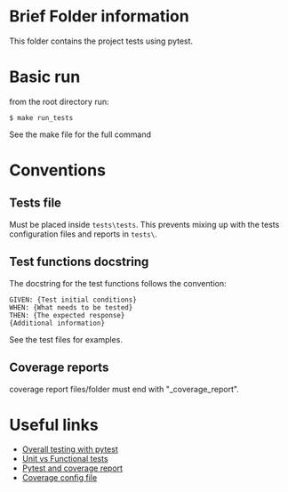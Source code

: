 # Brief Folder information
This folder contains the project tests using pytest.

# Basic run
from the root directory run:
```
$ make run_tests
```

See the make file for the full command

# Conventions
## Tests file
Must be placed inside `tests\tests`. This prevents mixing up with the tests configuration files and reports in `tests\`.

## Test functions docstring
The docstring for the test functions follows the convention:
```
GIVEN: {Test initial conditions}
WHEN: {What needs to be tested}
THEN: {The expected response}
{Additional information}
```

See the test files for examples.

## Coverage reports
coverage report files/folder must end with "_coverage_report".

# Useful links
- [Overall testing with pytest](https://www.youtube.com/watch?v=OcD52lXq0e8)
- [Unit vs Functional tests](https://stackoverflow.com/a/2741845/14593213)
- [Pytest and coverage report](https://pytest-cov.readthedocs.io/en/latest/reporting.html)
- [Coverage config file](https://coverage.readthedocs.io/en/latest/config.html#)